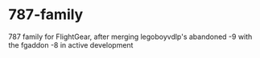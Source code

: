 # 787-family
787 family for FlightGear, after merging legoboyvdlp's abandoned -9 with the fgaddon -8 in active development
